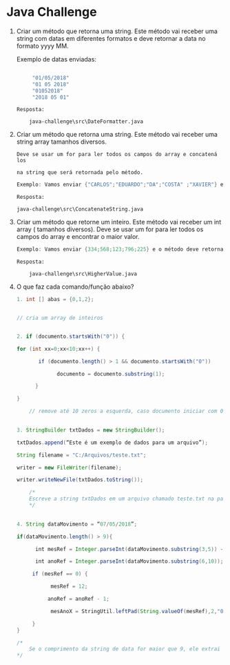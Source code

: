 <h1>Java Challenge</h1>

1.  Criar um método que retorna uma string. Este método vai receber uma string com datas em diferentes formatos e deve retornar a data no formato yyyy MM.

    Exemplo de datas enviadas:

    ```java

         "01/05/2018"
         "01 05 2018"
         "01052018"
         "2018 05 01"
    ```

        Resposta:

            java-challenge\src\DateFormatter.java

2.  Criar um método que retorna uma string.
    Este método vai receber uma string array tamanhos diversos.

        Deve se usar um for para ler todos os campos do array e concatená los

        na string que será retornada pelo método.

    ```java
    Exemplo: Vamos enviar {"CARLOS";"EDUARDO";"DA";"COSTA" ;"XAVIER"} e o método deve retornar "CARLOS EDUARDO DA COSTA XAVIER". 
    ```

        Resposta:

        java-challenge\src\ConcatenateString.java

3.  Criar um método que retorne um inteiro. Este método vai receber um int array ( tamanhos diversos). Deve se usar um for para ler todos os campos do array e encontrar o maior valor.

    ```java
    Exemplo: Vamos enviar {334;568;123;796;225} e o método deve retornar 796.
    ```

        Resposta:

            java-challenge\src\HigherValue.java

4.  O que faz cada comando/função abaixo?

    ```java
    1. int [] abas = {0,1,2};


    // cria um array de inteiros


    2. if (documento.startsWith("0")) {

    for (int xx=0;xx<10;xx++) {

           if (documento.length() > 1 && documento.startsWith("0"))

                 documento = documento.substring(1);

          }

    }

        // remove até 10 zeros a esquerda, caso documento iniciar com 0
     

    3. StringBuilder txtDados = new StringBuilder();

    txtDados.append(“Este é um exemplo de dados para um arquivo”);

    String filename = "C:/Arquivos/teste.txt";

    writer = new FileWriter(filename);

    writer.writeNewFile(txtDados.toString());

        /*
        Escreve a string txtDados em um arquivo chamado teste.txt na pasta Arquivos do Pc.
        */
     

    4. String dataMovimento = “07/05/2018”;

    if(dataMovimento.length() > 9){

          int mesRef = Integer.parseInt(dataMovimento.substring(3,5)) - 1;

          int anoRef = Integer.parseInt(dataMovimento.substring(6,10));

         if (mesRef == 0) {

               mesRef = 12;

              anoRef = anoRef - 1;

               mesAnoX = StringUtil.leftPad(String.valueOf(mesRef),2,"0") + "/" + String.valueOf(anoRef);

         }
    }

    /*
        Se o comprimento da string de data for maior que 9, ele extrai o mês e o ano, se o mês for igual a 0 ele ajusta para dezembro (pois está contando de zero a 11), com isso ele reduz o ano em -1. E caso o mês for um número menor que 10, adiciona um 0 a frente dele.
    */
    ```
